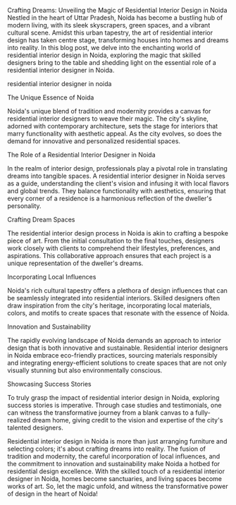 Crafting Dreams: Unveiling the Magic of Residential Interior Design in Noida
Nestled in the heart of Uttar Pradesh, Noida has become a bustling hub of modern living, with its sleek skyscrapers, green spaces, and a vibrant cultural scene. Amidst this urban tapestry, the art of residential interior design has taken centre stage, transforming houses into homes and dreams into reality. In this blog post, we delve into the enchanting world of residential interior design in Noida, exploring the magic that skilled designers bring to the table and shedding light on the essential role of a residential interior designer in Noida.

residential interior designer in noida

The Unique Essence of Noida

Noida's unique blend of tradition and modernity provides a canvas for residential interior designers to weave their magic. The city's skyline, adorned with contemporary architecture, sets the stage for interiors that marry functionality with aesthetic appeal. As the city evolves, so does the demand for innovative and personalized residential spaces.

The Role of a Residential Interior Designer in Noida

In the realm of interior design, professionals play a pivotal role in translating dreams into tangible spaces. A residential interior designer in Noida serves as a guide, understanding the client's vision and infusing it with local flavors and global trends. They balance functionality with aesthetics, ensuring that every corner of a residence is a harmonious reflection of the dweller's personality.

Crafting Dream Spaces

The residential interior design process in Noida is akin to crafting a bespoke piece of art. From the initial consultation to the final touches, designers work closely with clients to comprehend their lifestyles, preferences, and aspirations. This collaborative approach ensures that each project is a unique representation of the dweller's dreams.

Incorporating Local Influences

Noida's rich cultural tapestry offers a plethora of design influences that can be seamlessly integrated into residential interiors. Skilled designers often draw inspiration from the city's heritage, incorporating local materials, colors, and motifs to create spaces that resonate with the essence of Noida.

Innovation and Sustainability

The rapidly evolving landscape of Noida demands an approach to interior design that is both innovative and sustainable. Residential interior designers in Noida embrace eco-friendly practices, sourcing materials responsibly and integrating energy-efficient solutions to create spaces that are not only visually stunning but also environmentally conscious.

Showcasing Success Stories

To truly grasp the impact of residential interior design in Noida, exploring success stories is imperative. Through case studies and testimonials, one can witness the transformative journey from a blank canvas to a fully-realized dream home, giving credit to the vision and expertise of the city's talented designers.

Residential interior design in Noida is more than just arranging furniture and selecting colors; it's about crafting dreams into reality. The fusion of tradition and modernity, the careful incorporation of local influences, and the commitment to innovation and sustainability make Noida a hotbed for residential design excellence. With the skilled touch of a residential interior designer in Noida, homes become sanctuaries, and living spaces become works of art. So, let the magic unfold, and witness the transformative power of design in the heart of Noida!
